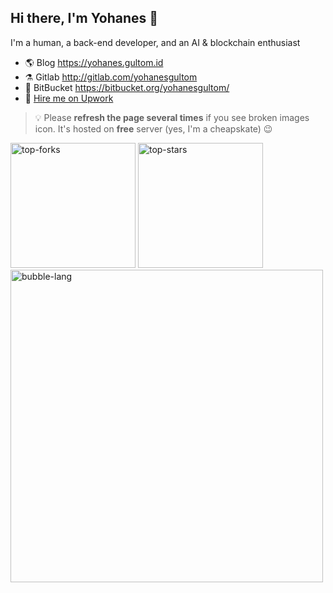 ## Hi there, I'm Yohanes 👋

I'm a human, a back-end developer, and an AI & blockchain enthusiast

- 🌎 Blog https://yohanes.gultom.id
- ⚗️ Gitlab http://gitlab.com/yohanesgultom
- 🧺 BitBucket https://bitbucket.org/yohanesgultom/
- 💼 [Hire me on Upwork](https://www.upwork.com/o/profiles/users/~010ed570be4d0e9a57/)

> 💡 Please **refresh the page several times** if you see broken images icon. It's hosted on **free** server (yes, I'm a cheapskate) 😉

<img src="https://badge-generator.azurewebsites.net/github/yohanesgultom/top-forks?top=7" alt="top-forks" height="200">

<img src="https://badge-generator.azurewebsites.net/github/yohanesgultom/top-stars?top=7" alt="top-stars" height="200">

<img src="https://badge-generator.azurewebsites.net/github/yohanesgultom/bubble-lang" alt="bubble-lang" height="500">
